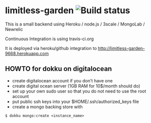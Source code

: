 # limitless-garden ![Build status](https://travis-ci.org/abarbanell/limitless-garden.svg)

This is a small backend using 
Heroku / node.js / 3scale / MongoLab / Newrelic

Continuous Integration is using travis-ci.org


It is deployed via heroku/github integration to 
http://limitless-garden-9668.herokuapp.com

## HOWTO for dokku on digitalocean

- create digitalocean account if you don't have one
- create digital ocean server (1GB RAM for 10$/month should do) 
- set up your own sudo user so that you do not need to use the root account
- put public ssh keys into your $HOME/.ssh/authorized_keys file
- create a mongo backing store with 

```
$ dokku mongo:create <instance_name> 
```

